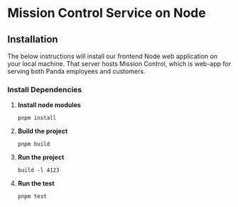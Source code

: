 # Mission Control Service on Node 

## Installation

The below instructions will install our frontend Node web application on your
local machine.  That server hosts Mission Control, which is web-app
for serving both Panda employees and customers.


### Install Dependencies

1. **Install node modules**

    ```shell
    pnpm install
    ```

2.  **Build the project**

    ```shell
    pnpm build 
    ```

3. **Run the project**

    ```shell
    build -l 4123 
    ```

3. **Run the test**

    ```shell
   pnpm test
    ```
